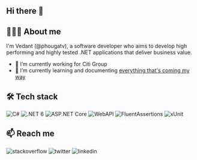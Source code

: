## Hi there 👋


## 👨🏻‍💻 About me
I'm Vedant (@phougatv), a software developer who aims to develop high performing and highly tested .NET applications that deliver business value.

- 🔭 I’m currently working for Citi Group
- 🌱 I’m currently learning and documenting [everything that's coming my way](https://github.com/phougatv/interview-preparation/wiki)

## 🛠️ Tech stack
![C#](https://img.shields.io/badge/-C%23-brightgreen?logo=csharp)
![.NET 6](https://img.shields.io/badge/-.NET%206-blueviolet?logo=dotnet)
![ASP.NET Core](https://img.shields.io/badge/-ASP.NET%20Core-blueviolet)
![WebAPI](https://img.shields.io/badge/-WebAPIs-blue)
![FluentAssertions](https://img.shields.io/badge/-FluentAssertions-%23f542cb)
![xUnit](https://img.shields.io/badge/-xUnit-%2318171c)

## 📫 Reach me
![stackoverflow](https://img.shields.io/badge/-@phougatv-black?style=social&logo=stackoverflow)
![twitter](https://img.shields.io/badge/-@phougatv-black?style=social&logo=twitter)
![linkedin](https://img.shields.io/badge/-@phougatv-blue?style=social&logo=linkedin)

<!--
**phougatv/phougatv** is a ✨ _special_ ✨ repository because its `README.md` (this file) appears on your GitHub profile.

Here are some ideas to get you started:

- 🔭 I’m currently working on ...
- 🌱 I’m currently learning ...
- 👯 I’m looking to collaborate on ...
- 🤔 I’m looking for help with ...
- 💬 Ask me about ...
- 📫 How to reach me: ...
- 😄 Pronouns: ...
- ⚡ Fun fact: ...
-->
